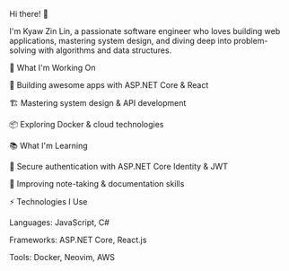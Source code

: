 

Hi there! 👋

I'm Kyaw Zin Lin, a passionate software engineer who loves building web applications, mastering system design, and diving deep into problem-solving with algorithms and data structures.

🚀 What I'm Working On

🔧 Building awesome apps with ASP.NET Core & React

🏗️ Mastering system design & API development

📦 Exploring Docker & cloud technologies


📚 What I'm Learning

🔑 Secure authentication with ASP.NET Core Identity & JWT

📜 Improving note-taking & documentation skills


⚡ Technologies I Use

Languages: JavaScript, C#

Frameworks: ASP.NET Core, React.js

Tools: Docker, Neovim, AWS





